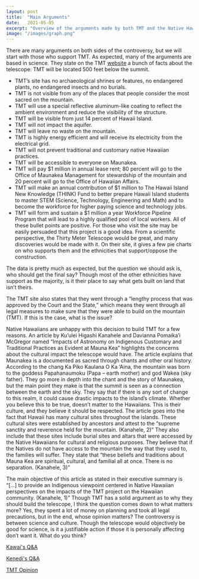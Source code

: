 ```yaml
---
layout: post
title:  "Main Arguments"
date:   2021-05-05
excerpt: "Overview of the arguments made by both TMT and the Native Hawaiians"
image: "/images/graph.png"
---
```

There are many arguments on both sides of the controversy, but we will start with those who support TMT. As expected, many of the arguments are based in science. They state on the TMT [website](https://www.maunakeaandtmt.org/) a bunch of facts about the telescope: TMT will be located 500 feet below the summit.

-	TMT’s site has no archaeological shrines or features, no endangered plants, no endangered insects and no burials.
-	TMT is not visible from any of the places that people consider the most sacred on the mountain.
-	TMT will use a special reflective aluminum-like coating to reflect the ambient environment and reduce the visibility of the structure.
-	TMT will be visible from just 14 percent of Hawaii Island.
-	TMT will not impact the aquifer.
-	TMT will leave no waste on the mountain.
-	TMT is highly energy efficient and will receive its electricity from the electrical grid.
-	TMT will not prevent traditional and customary native Hawaiian practices.
-	TMT will be accessible to everyone on Maunakea.
-	TMT will pay $1 million in annual lease rent; 80 percent will go to the Office of Maunakea Management for stewardship of the mountain and 20 percent will go to the Office of Hawaiian Affairs.
-	TMT will make an annual contribution of $1 million to The Hawaii Island New Knowledge (THINK) Fund to better prepare Hawaii Island students to master STEM (Science, Technology, Engineering and Math) and to become the workforce for higher paying science and technology jobs.
-	TMT will form and sustain a $1 million a year Workforce Pipeline Program that will lead to a highly qualified pool of local workers.
 All of these bullet points are positive. For those who visit the site may be easily persuaded that this project is a good idea. From a scientific perspective, the Thirty Meter Telescope would be great, and many discoveries would be made with it. On their site, it gives a few pie charts on who supports them and the ethnicities that support/oppose the construction. 
 
The data is pretty much as expected, but the question we should ask is, who should get the final say? Though most of the other ethnicities have support as the majority, is it their place to say what gets built on land that isn’t theirs.

The TMT site also states that they went through a “lengthy process that was approved by the Court and the State,” which means they went through all legal measures to make sure that they were able to build on the mountain (TMT). If this is the case, what is the issue?

Native Hawaiians are unhappy with this decision to build TMT for a few reasons. An article by Ku’ulei Higashi Kanahele and Davianna Pomaika’i McGregor named “Impacts of Astronomy on Indigenous Customary and Traditional Practices as Evident at Mauna Kea” highlights the concerns about the cultural impact the telescope would have. The article explains that Maunakea is a documented as sacred through chants and other oral history. According to the chang Ka Piko Kaulana O Ka ‘Aina, the mountain was born to the goddess Papahanaumoku (Papa – earth mother) and god Wakea (sky father). They go more in depth into the chant and the story of Maunakea, but the main point they make is that the summit is seen as a connection between the earth and the sky. They say that if there is any sort of change to this realm, it could cause drastic impacts to the island’s climate. Whether you believe this to be true, doesn’t matter to the Hawaiians. This is their culture, and they believe it should be respected. The article goes into the fact that Hawaii has many cultural sites throughout the islands. These cultural sites were established by ancestors and attest to the “supreme sanctity and reverence held for the mountain. (Kanahele, 2)” They also include that these sites include burial sites and altars that were accessed by the Native Hawaiians for cultural and religious purposes. They believe that if the Natives do not have access to the mountain the way that they used to, the families will suffer. They state that “these beliefs and traditions about Mauna Kea are spiritual, cultural, and familial all at once. There is no separation. (Kanahele, 3)” 
	
The main objective of this article as stated in their executive summary is “[…] to provide an Indigenous viewpoint centered in Native Hawaiian perspectives on the impacts of the TMT project on the Hawaiian community. (Kanahele, 1)” Though TMT has a solid argument as to why they should build the telescope, I think the question comes down to what matters more? Yes, they spent a lot of money on planning and took all legal precautions, but in the end, whose opinion matters? The controversy is between science and culture. Though the telescope would objectively be good for science, is it a justifiable action if those it is personally affecting don’t want it. What do you think?
	
[Kawai's Q&A](https://asokamoto.github.io/407FinalProject/blog/Kawais-QnA/)

[Kenedi's Q&A](https://asokamoto.github.io/407FinalProject/blog/Kenedi-QnA/)

[TMT Opinion](https://asokamoto.github.io/407FinalProject/blog/TMT-In-The-Eyes-Of-Local-People-in-Hawaii-Opinion/)

